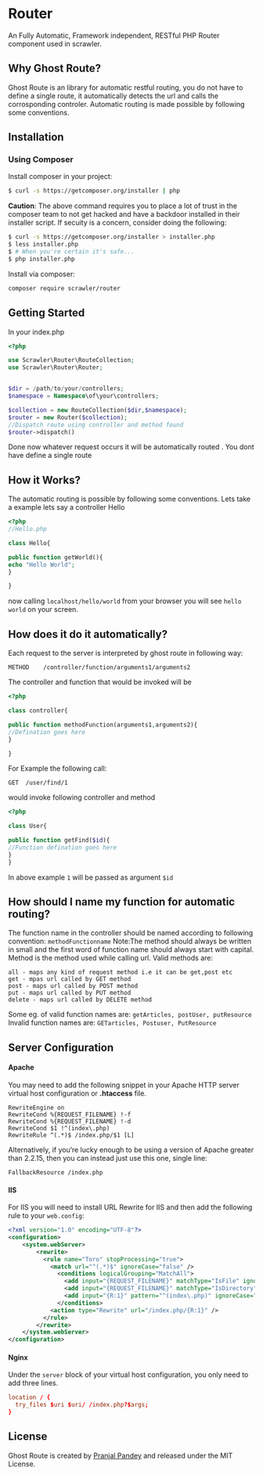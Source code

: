 # Router
An Fully Automatic, Framework independent, RESTful PHP Router component used in scrawler.

Why Ghost Route?
------------------
Ghost Route is an library for automatic restful routing, you do not have to define a single route, it automatically detects the url and calls the corrosponding controler.
Automatic routing is made possible by following some conventions.

Installation
--------------

### Using Composer

Install composer in your project:

```sh
$ curl -s https://getcomposer.org/installer | php
```
**Caution**: The above command requires you to place a lot of trust in the composer team to not get hacked and have a backdoor installed in their installer script. If secuity is a concern, consider doing the following:

```sh
$ curl -s https://getcomposer.org/installer > installer.php
$ less installer.php
$ # When you're certain it's safe...
$ php installer.php
```



Install via composer:

```sh
composer require scrawler/router
```


Getting Started
----------------
In your index.php
```php
<?php

use Scrawler\Router\RouteCollection;
use Scrawler\Router\Router;


$dir = /path/to/your/controllers;
$namespace = Namespace\of\your\controllers;

$collection = new RouteCollection($dir,$namespace);
$router = new Router($collection);
//Dispatch route using controller and method found
$router->dispatch()
```

Done now whatever request occurs it will be automatically routed . You dont have define a single route

How it Works?
----------------
The automatic routing is possible by following some conventions. Lets take a example lets say a controller Hello

```php
<?php
//Hello.php

class Hello{

public function getWorld(){
echo "Hello World";
}

}
```
now calling `localhost/hello/world` from your browser you will see `hello world` on your screen.

How does it do it automatically?
-----------------
Each request to the server is interpreted by ghost route in following way:

`METHOD    /controller/function/arguments1/arguments2`

The controller and function that would be invoked will be

```php
<?php

class controller{

public function methodFunction(arguments1,arguments2){
//Defination goes here
}

}
```
For Example the following call:

`GET  /user/find/1`

would invoke following controller and method

```php
<?php

class User{

public function getFind($id){
//Function defination goes here
}
}
```
In above example `1` will be passed as argument `$id`

How should I name my function for automatic routing?
----------------------------------------------------

The function name in the controller should be named according to following convention:
`methodFunctionname`
Note:The method should always be written in small and the first word of function name should always start with capital.
Method is the method used while calling url. Valid methods are:

```
all - maps any kind of request method i.e it can be get,post etc
get - mpas url called by GET method
post - maps url called by POST method
put - maps url called by PUT method
delete - maps url called by DELETE method
```
Some eg. of valid function names are:
`getArticles, postUser, putResource`
Invalid function names are:
`GETarticles, Postuser, PutResource`


Server Configuration
----------------------

#### Apache

You may need to add the following snippet in your Apache HTTP server virtual host configuration or **.htaccess** file.

```apacheconf
RewriteEngine on
RewriteCond %{REQUEST_FILENAME} !-f
RewriteCond %{REQUEST_FILENAME} !-d
RewriteCond $1 !^(index\.php)
RewriteRule ^(.*)$ /index.php/$1 [L]
```

Alternatively, if you’re lucky enough to be using a version of Apache greater than 2.2.15, then you can instead just use this one, single line:
```apacheconf
FallbackResource /index.php
```

#### IIS

For IIS you will need to install URL Rewrite for IIS and then add the following rule to your `web.config`:
```xml
<?xml version="1.0" encoding="UTF-8"?>
<configuration>
    <system.webServer>
        <rewrite>
          <rule name="Toro" stopProcessing="true">
            <match url="^(.*)$" ignoreCase="false" />
              <conditions logicalGrouping="MatchAll">
                <add input="{REQUEST_FILENAME}" matchType="IsFile" ignoreCase="false" negate="true" />
                <add input="{REQUEST_FILENAME}" matchType="IsDirectory" ignoreCase="false" negate="true" />
                <add input="{R:1}" pattern="^(index\.php)" ignoreCase="false" negate="true" />
              </conditions>
            <action type="Rewrite" url="/index.php/{R:1}" />
          </rule>
        </rewrite>
    </system.webServer>
</configuration>
```

#### Nginx

Under the `server` block of your virtual host configuration, you only need to add three lines.
```conf
location / {
  try_files $uri $uri/ /index.php?$args;
}
```

License
-------
Ghost Route is created by [Pranjal Pandey](https://www.physcocode.com) and released under
the MIT License.
